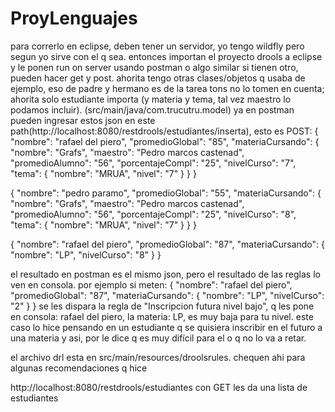 # ProyLenguajes
para correrlo en eclipse, deben tener un servidor, yo tengo wildfly pero segun yo sirve con el q sea.
entonces importan el proyecto drools a eclipse y le ponen run on server
usando postman o algo similar si tienen otro, pueden hacer get y post.
ahorita tengo otras clases/objetos q usaba de ejemplo, eso de padre y hermano es de la tarea tons no lo tomen en cuenta; ahorita solo estudiante importa (y materia y tema, tal vez maestro lo podamos incluir). (src/main/java/com.trucutru.model)
ya en postman pueden ingresar estos json en este path(http://localhost:8080/restdrools/estudiantes/inserta), esto es POST:
{
	"nombre": "rafael del piero",
	"promedioGlobal": "85",
	"materiaCursando": {
		"nombre": "Grafs",
		"maestro": "Pedro marcos castenad",
		"promedioAlumno": "56",
		"porcentajeCompl": "25",
		"nivelCurso": "7",
		"tema": {
			"nombre": "MRUA",
			"nivel": "7"
		}
	}
}

{
	"nombre": "pedro paramo",
	"promedioGlobal": "55",
	"materiaCursando": {
		"nombre": "Grafs",
		"maestro": "Pedro marcos castenad",
		"promedioAlumno": "56",
		"porcentajeCompl": "25",
		"nivelCurso": "8",
		"tema": {
			"nombre": "MRUA",
			"nivel": "7"
		}
	}
}

{
	"nombre": "rafael del piero",
	"promedioGlobal": "87",
	"materiaCursando": {
		"nombre": "LP",
		"nivelCurso": "8"
	}
}

el resultado en postman es el mismo json, pero el resultado de las reglas lo ven en consola.
por ejemplo si meten:
{
	"nombre": "rafael del piero",
	"promedioGlobal": "87",
	"materiaCursando": {
		"nombre": "LP",
		"nivelCurso": "2"
	}
}
se les dispara la regla de "Inscripcion futura nivel bajo", q les pone en consola: rafael del piero, la materia: LP, es muy baja para tu nivel. este caso lo hice pensando en un estudiante q se quisiera inscribir en el futuro a una materia y asi, por le dice q es muy difícil para el o q no lo va a retar.

el archivo drl esta en src/main/resources/droolsrules. chequen ahi para algunas recomendaciones q hice

http://localhost:8080/restdrools/estudiantes con GET les da una lista de estudiantes
